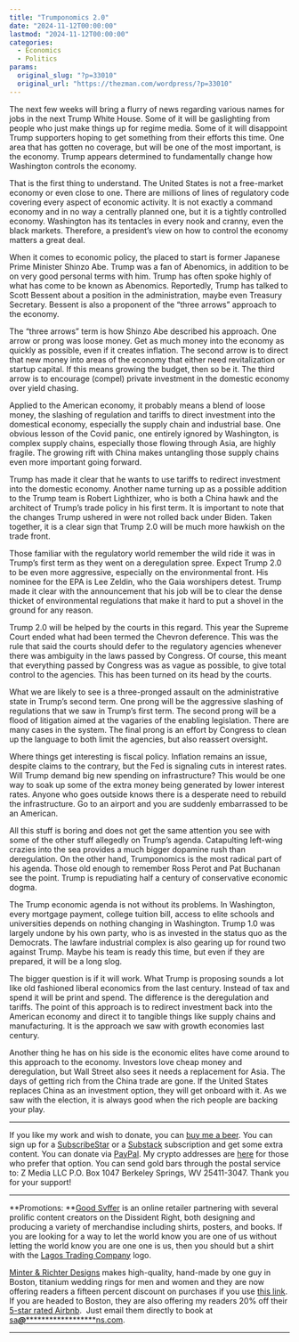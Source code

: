 ```yaml
---
title: "Trumponomics 2.0"
date: "2024-11-12T00:00:00"
lastmod: "2024-11-12T00:00:00"
categories:
  - Economics
  - Politics
params:
  original_slug: "?p=33010"
  original_url: "https://thezman.com/wordpress/?p=33010"
---
```


The next few weeks will bring a flurry of news regarding various names
for jobs in the next Trump White House. Some of it will be gaslighting
from people who just make things up for regime media. Some of it will
disappoint Trump supporters hoping to get something from their efforts
this time. One area that has gotten no coverage, but will be one of the
most important, is the economy. Trump appears determined to
fundamentally change how Washington controls the economy.

That is the first thing to understand. The United States is not a
free-market economy or even close to one. There are millions of lines of
regulatory code covering every aspect of economic activity. It is not
exactly a command economy and in no way a centrally planned one, but it
is a tightly controlled economy. Washington has its tentacles in every
nook and cranny, even the black markets. Therefore, a president’s view
on how to control the economy matters a great deal.

When it comes to economic policy, the placed to start is former Japanese
Prime Minister Shinzo Abe. Trump was a fan of Abenomics, in addition to
be on very good personal terms with him. Trump has often spoke highly of
what has come to be known as Abenomics. Reportedly, Trump has talked to
Scott Bessent about a position in the administration, maybe even
Treasury Secretary. Bessent is also a proponent of the “three arrows”
approach to the economy.

The “three arrows” term is how Shinzo Abe described his approach. One
arrow or prong was loose money. Get as much money into the economy as
quickly as possible, even if it creates inflation. The second arrow is
to direct that new money into areas of the economy that either need
revitalization or startup capital. If this means growing the budget,
then so be it. The third arrow is to encourage (compel) private
investment in the domestic economy over yield chasing.

Applied to the American economy, it probably means a blend of loose
money, the slashing of regulation and tariffs to direct investment into
the domestical economy, especially the supply chain and industrial base.
One obvious lesson of the Covid panic, one entirely ignored by
Washington, is complex supply chains, especially those flowing through
Asia, are highly fragile. The growing rift with China makes untangling
those supply chains even more important going forward.

Trump has made it clear that he wants to use tariffs to redirect
investment into the domestic economy. Another name turning up as a
possible addition to the Trump team is Robert Lighthizer, who is both a
China hawk and the architect of Trump’s trade policy in his first term.
It is important to note that the changes Trump ushered in were not
rolled back under Biden. Taken together, it is a clear sign that Trump
2.0 will be much more hawkish on the trade front.

Those familiar with the regulatory world remember the wild ride it was
in Trump’s first term as they went on a deregulation spree. Expect Trump
2.0 to be even more aggressive, especially on the environmental front.
His nominee for the EPA is Lee Zeldin, who the Gaia worshipers detest.
Trump made it clear with the announcement that his job will be to clear
the dense thicket of environmental regulations that make it hard to put
a shovel in the ground for any reason.

Trump 2.0 will be helped by the courts in this regard. This year the
Supreme Court ended what had been termed the Chevron deference. This was
the rule that said the courts should defer to the regulatory agencies
whenever there was ambiguity in the laws passed by Congress. Of course,
this meant that everything passed by Congress was as vague as possible,
to give total control to the agencies. This has been turned on its head
by the courts.

What we are likely to see is a three-pronged assault on the
administrative state in Trump’s second term. One prong will be the
aggressive slashing of regulations that we saw in Trump’s first term.
The second prong will be a flood of litigation aimed at the vagaries of
the enabling legislation. There are many cases in the system. The final
prong is an effort by Congress to clean up the language to both limit
the agencies, but also reassert oversight.

Where things get interesting is fiscal policy. Inflation remains an
issue, despite claims to the contrary, but the Fed is signaling cuts in
interest rates. Will Trump demand big new spending on infrastructure?
This would be one way to soak up some of the extra money being generated
by lower interest rates. Anyone who goes outside knows there is a
desperate need to rebuild the infrastructure. Go to an airport and you
are suddenly embarrassed to be an American.

All this stuff is boring and does not get the same attention you see
with some of the other stuff allegedly on Trump’s agenda. Catapulting
left-wing crazies into the sea provides a much bigger dopamine rush than
deregulation. On the other hand, Trumponomics is the most radical part
of his agenda. Those old enough to remember Ross Perot and Pat Buchanan
see the point. Trump is repudiating half a century of conservative
economic dogma.

The Trump economic agenda is not without its problems. In Washington,
every mortgage payment, college tuition bill, access to elite schools
and universities depends on nothing changing in Washington. Trump 1.0
was largely undone by his own party, who is as invested in the status
quo as the Democrats. The lawfare industrial complex is also gearing up
for round two against Trump. Maybe his team is ready this time, but even
if they are prepared, it will be a long slog.

The bigger question is if it will work. What Trump is proposing sounds a
lot like old fashioned liberal economics from the last century. Instead
of tax and spend it will be print and spend. The difference is the
deregulation and tariffs. The point of this approach is to redirect
investment back into the American economy and direct it to tangible
things like supply chains and manufacturing. It is the approach we saw
with growth economies last century.

Another thing he has on his side is the economic elites have come around
to this approach to the economy. Investors love cheap money and
deregulation, but Wall Street also sees it needs a replacement for Asia.
The days of getting rich from the China trade are gone. If the United
States replaces China as an investment option, they will get onboard
with it. As we saw with the election, it is always good when the rich
people are backing your play.

------------------------------------------------------------------------

If you like my work and wish to donate, you can
<a href="https://www.buymeacoffee.com/mujolulu" rel="noopener"
target="_blank">buy me a beer</a>. You can sign up for a
<a href="https://www.subscribestar.com/the-z-blog" rel="noopener"
target="_blank">SubscribeStar</a> or a
<a href="https://thedissident.substack.com/" rel="noopener"
target="_blank">Substack</a> subscription and get some extra content.
You can donate via <a
href="https://www.paypal.com/donate/?cmd=_s-xclick&amp;hosted_button_id=UDAS2Q8JYA6CN&amp;source=url"
rel="noopener" target="_blank">PayPal</a>. My crypto addresses are
<a href="https://thezman.com/wordpress/?page_id=22713" rel="noopener"
target="_blank">here</a> for those who prefer that option. You can send
gold bars through the postal service to: Z Media LLC P.O. Box 1047
Berkeley Springs, WV 25411-3047. Thank you for your support!

------------------------------------------------------------------------

**Promotions: **<a href="https://goodsvffer.com/" rel="noopener" target="_blank">Good
Svffer</a> is an online retailer partnering with several prolific
content creators on the Dissident Right, both designing and producing a
variety of merchandise including shirts, posters, and books. If you are
looking for a way to let the world know you are one of us without
letting the world know you are one one is us, then you should but a
shirt with the
<a href="https://goodsvffer.com/products/lagos-trading-company"
rel="noopener" target="_blank">Lagos Trading Company</a> logo.

<a href="https://www.minterandrichterdesigns.com/"
rel="noreferrer nofollow noopener" target="_blank">Minter &amp; Richter
Designs</a> makes high-quality, hand-made by one guy in Boston, titanium
wedding rings for men and women and they are now offering readers a
fifteen percent discount on purchases if you use
<a href="https://www.minterandrichterdesigns.com/discount/ZMAN"
rel="noreferrer nofollow noopener" target="_blank">this link</a>.
<span class="highlight"><span class="colour"><span class="font"><span class="size">If
you are headed to Boston, they are also offering my readers 20% off
their <a
href="https://www.airbnb.com/users/7988017/listings?user_id=7988017&amp;s=3"
rel="noopener noreferrer" target="_blank">5-star rated Airbnb</a>.  Just
email them directly to book at
<a href="mailto:sa***@*********************ns.com"
data-original-string="NSsq4TuehDfNhrU2oeMurA==cb7TC+eb1sl6h/u5kFJyoVFpizJ9Eoaf9OSrx+bcBDlMTHB+8Bb00yLnNa8rGQYSJxc"><span
class="apbct-email-encoder"
data-original-string="gvwMVjEy55ddWPBiCvmIlg==cb7iuCkifBwlzW/4L5DA22oeuLSJu0D66HxXfie6dgjztinDQqZUa5pWebkbmefTOxk"
title="This contact has been encoded by Anti-Spam by CleanTalk. Click to decode. To finish the decoding make sure that JavaScript is enabled in your browser.">sa<span
class="apbct-blur">***</span>@<span
class="apbct-blur">*********************</span>ns.com</span></a>.</span></span></span></span>

------------------------------------------------------------------------

